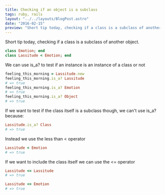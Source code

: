 ```yaml
---
title: Checking if an object is a subclass
tags: ruby, rails
layout: "../../layouts/BlogPost.astro"
date: "2016-02-15"
preview: "Short tip today, checking if a class is a subclass of another object."
---
```


Short tip today, checking if a class is a subclass of another object.

```ruby
class Emotion; end
class Lassitude < Emotion; end
```

We can use is_a? to test if an instance is an instance of a class or not

```ruby
feeling_this_morning = Lassitude.new
feeling_this_morning.is_a? Lassitude
# => true
feeling_this_morning.is_a? Emotion
# => true
feeling_this_morning.is_a? Object
# => true
```

If we want to test if the class itself is a subclass though, we can't use is_a? because:

```ruby
Lassitude.is_a? Class
# => true
```

Instead we use the less than < operator

```ruby
Lassitude < Emotion
# => true
```

If we want to include the class itself we can use the <= operator

```ruby
Lassitude <= Lassitude
# => true

Lassitude <= Emotion
# => true
```

